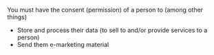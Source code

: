 <!-- markdownlint-disable-file MD041 -->
You must have the consent (permission) of a person to (among other things)

* Store and process their data (to sell to and/or provide services to a person)
* Send them e-marketing material

